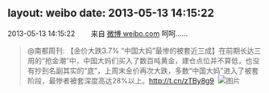 layout: weibo
date: 2013-05-13 14:15:22
---
<meta name="referrer" content="no-referrer" />

2013-05-13 14:15:22  &nbsp;&nbsp;&nbsp;&nbsp;&nbsp;&nbsp; 来自 <a href="http://weibo.com/" rel="nofollow">微博 weibo.com</a>
呵呵……
>  @南都周刊: 【金价大跌3.7% “中国大妈”最惨的被套近三成】在前期长达三周的“抢金潮”中，中国大妈们买入了数百吨黄金，建仓点位并不算低，也没有抄到名副其实的“底”，上周末金价再次大跌，多数“中国大妈”进入了被套阶段，最惨者被套深度高达28%以上。http://t.cn/zTBy8g9 ​​​
>  ![图片](https://ww1.sinaimg.cn/large/61d7cd94gw1e4mn3um6bpj208a0673yn.jpg)

